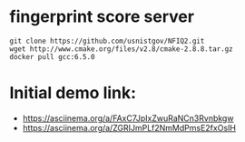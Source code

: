 # fingerprint score server

```
git clone https://github.com/usnistgov/NFIQ2.git
wget http://www.cmake.org/files/v2.8/cmake-2.8.8.tar.gz
docker pull gcc:6.5.0
```

# Initial demo link:
- https://asciinema.org/a/FAxC7JpIxZwuRaNCn3Rvnbkgw
- https://asciinema.org/a/ZGRIJmPLf2NmMdPmsE2fxOsIH
